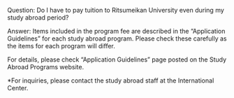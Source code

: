 Question: Do I have to pay tuition to Ritsumeikan University even during my study abroad period?

Answer:
Items included in the program fee are described in the “Application Guidelines” for each study abroad program. Please check these carefully as the items for each program will differ.

For details, please check “Application Guidelines” page posted on the Study Abroad Programs website.

*For inquiries, please contact the study abroad staff at the International Center.

